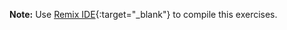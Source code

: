 **Note:** Use [Remix IDE](https://remix.ethereum.org/){:target="_blank"} to compile this exercises.

